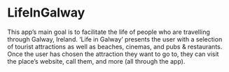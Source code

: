 # LifeInGalway
This app’s main goal is to facilitate the life of people who are travelling through Galway, Ireland. ‘Life in Galway’ presents the user with a selection of tourist attractions as well as beaches, cinemas, and pubs &amp; restaurants. Once the user has chosen the attraction they want to go to, they can visit the place’s website, call them, and more (all through the app). 
